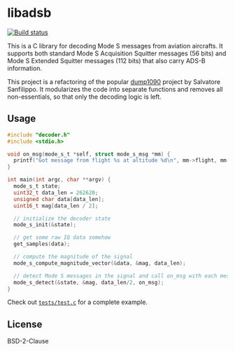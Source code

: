 # libadsb

[![Build status](https://travis-ci.org/watson/libadsb.svg?branch=master)](https://travis-ci.org/watson/libadsb)

This is a C library for decoding Mode S messages from aviation
aircrafts. It supports both standard Mode S Acquisition Squitter
messages (56 bits) and Mode S Extended Squitter messages (112 bits) that
also carry ADS-B information.

This project is a refactoring of the popular
[dump1090](https://github.com/antirez/dump1090) project by Salvatore
Sanfilippo. It modularizes the code into separate functions and removes
all non-essentials, so that only the decoding logic is left.

## Usage

```c
#include "decoder.h"
#include <stdio.h>

void on_msg(mode_s_t *self, struct mode_s_msg *mm) {
  printf("Got message from flight %s at altitude %d\n", mm->flight, mm->altitude);
}

int main(int argc, char **argv) {
  mode_s_t state;
  uint32_t data_len = 262620;
  unsigned char data[data_len];
  uint16_t mag[data_len / 2];

  // initialize the decoder state
  mode_s_init(&state);

  // get some raw IQ data somehow
  get_samples(data);

  // compute the magnitude of the signal
  mode_s_compute_magnitude_vector(&data, &mag, data_len);

  // detect Mode S messages in the signal and call on_msg with each message
  mode_s_detect(&state, &mag, data_len/2, on_msg);
}
```

Check out
[`tests/test.c`](https://github.com/watson/libadsb/blob/master/tests/test.c)
for a complete example.

## License

BSD-2-Clause
